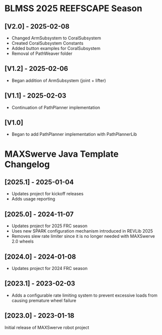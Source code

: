 # BLMSS 2025 REEFSCAPE Season

## [V2.0] - 2025-02-08

- Changed ArmSubsystem to CoralSubsystem
- Created CoralSubsystem Constants
- Added button examples for CoralSubsystem
- Removal of PathWeaver folder

## [V1.2] - 2025-02-06

- Began addition of ArmSubsystem (joint + lifter)

## [V1.1] - 2025-02-03

- Continuation of PathPlanner implementation

## [V1.0]

- Began to add PathPlanner implementation with PathPlannerLib


# MAXSwerve Java Template Changelog

## [2025.1] - 2025-01-04

- Updates project for kickoff releases
- Adds usage reporting

## [2025.0] - 2024-11-07

- Updates project for 2025 FRC season
- Uses new SPARK configuration mechanism introduced in REVLib 2025
- Removes slew rate limiter since it is no longer needed with MAXSwerve 2.0 wheels

## [2024.0] - 2024-01-08

- Updates project for 2024 FRC season

## [2023.1] - 2023-02-03

- Adds a configurable rate limiting system to prevent excessive loads from causing premature wheel failure

## [2023.0] - 2023-01-18

Initial release of MAXSwerve robot project

